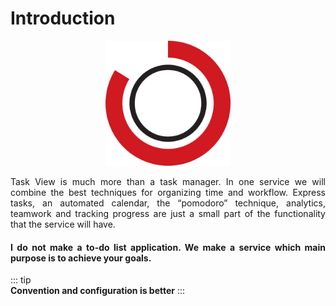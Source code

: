 # Introduction

<p style="text-align: center">
  <img width="200" height="200" src="/images/logo.png">
</p>

<p style="text-align: justify"> 
Task View is much more than a task manager. In one service we will combine the best
techniques for organizing time and workflow. Express tasks, an automated calendar,
the “pomodoro” technique, analytics, teamwork and tracking progress are just a small
part of the functionality that the service will have. 
</p>
 
<h4 style="text-align: justify"> 
I do not make a to-do list application. We make a service which main purpose is to achieve your goals.
</h4> 

::: tip  
**Convention and configuration is better**
:::
